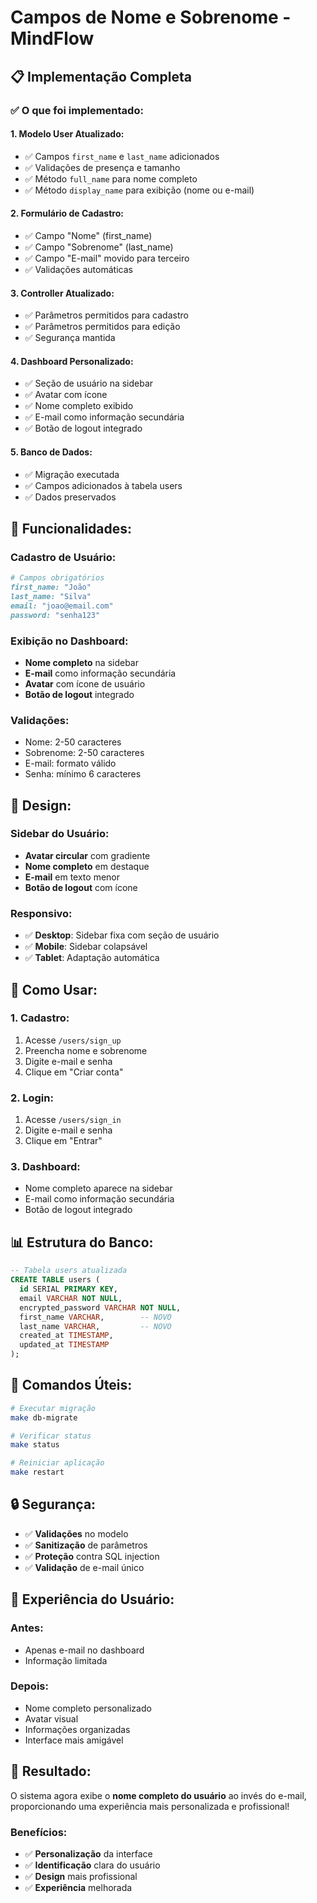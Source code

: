 # Campos de Nome e Sobrenome - MindFlow

## 📋 Implementação Completa

### ✅ **O que foi implementado:**

#### **1. Modelo User Atualizado:**
- ✅ Campos `first_name` e `last_name` adicionados
- ✅ Validações de presença e tamanho
- ✅ Método `full_name` para nome completo
- ✅ Método `display_name` para exibição (nome ou e-mail)

#### **2. Formulário de Cadastro:**
- ✅ Campo "Nome" (first_name)
- ✅ Campo "Sobrenome" (last_name)
- ✅ Campo "E-mail" movido para terceiro
- ✅ Validações automáticas

#### **3. Controller Atualizado:**
- ✅ Parâmetros permitidos para cadastro
- ✅ Parâmetros permitidos para edição
- ✅ Segurança mantida

#### **4. Dashboard Personalizado:**
- ✅ Seção de usuário na sidebar
- ✅ Avatar com ícone
- ✅ Nome completo exibido
- ✅ E-mail como informação secundária
- ✅ Botão de logout integrado

#### **5. Banco de Dados:**
- ✅ Migração executada
- ✅ Campos adicionados à tabela users
- ✅ Dados preservados

## 🎯 **Funcionalidades:**

### **Cadastro de Usuário:**
```ruby
# Campos obrigatórios
first_name: "João"
last_name: "Silva"
email: "joao@email.com"
password: "senha123"
```

### **Exibição no Dashboard:**
- **Nome completo** na sidebar
- **E-mail** como informação secundária
- **Avatar** com ícone de usuário
- **Botão de logout** integrado

### **Validações:**
- Nome: 2-50 caracteres
- Sobrenome: 2-50 caracteres
- E-mail: formato válido
- Senha: mínimo 6 caracteres

## 🎨 **Design:**

### **Sidebar do Usuário:**
- **Avatar circular** com gradiente
- **Nome completo** em destaque
- **E-mail** em texto menor
- **Botão de logout** com ícone

### **Responsivo:**
- ✅ **Desktop**: Sidebar fixa com seção de usuário
- ✅ **Mobile**: Sidebar colapsável
- ✅ **Tablet**: Adaptação automática

## 🔧 **Como Usar:**

### **1. Cadastro:**
1. Acesse `/users/sign_up`
2. Preencha nome e sobrenome
3. Digite e-mail e senha
4. Clique em "Criar conta"

### **2. Login:**
1. Acesse `/users/sign_in`
2. Digite e-mail e senha
3. Clique em "Entrar"

### **3. Dashboard:**
- Nome completo aparece na sidebar
- E-mail como informação secundária
- Botão de logout integrado

## 📊 **Estrutura do Banco:**

```sql
-- Tabela users atualizada
CREATE TABLE users (
  id SERIAL PRIMARY KEY,
  email VARCHAR NOT NULL,
  encrypted_password VARCHAR NOT NULL,
  first_name VARCHAR,        -- NOVO
  last_name VARCHAR,         -- NOVO
  created_at TIMESTAMP,
  updated_at TIMESTAMP
);
```

## 🚀 **Comandos Úteis:**

```bash
# Executar migração
make db-migrate

# Verificar status
make status

# Reiniciar aplicação
make restart
```

## 🔒 **Segurança:**

- ✅ **Validações** no modelo
- ✅ **Sanitização** de parâmetros
- ✅ **Proteção** contra SQL injection
- ✅ **Validação** de e-mail único

## 📱 **Experiência do Usuário:**

### **Antes:**
- Apenas e-mail no dashboard
- Informação limitada

### **Depois:**
- Nome completo personalizado
- Avatar visual
- Informações organizadas
- Interface mais amigável

## 🎉 **Resultado:**

O sistema agora exibe o **nome completo do usuário** ao invés do e-mail, proporcionando uma experiência mais personalizada e profissional! 

### **Benefícios:**
- ✅ **Personalização** da interface
- ✅ **Identificação** clara do usuário
- ✅ **Design** mais profissional
- ✅ **Experiência** melhorada
